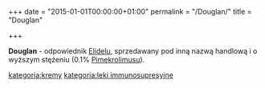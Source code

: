 +++
date = "2015-01-01T00:00:00+01:00"
permalink = "/Douglan/"
title = "Douglan"

+++

**Douglan** - odpowiednik [Elidelu](/atopedia/Elidel "wikilink"), sprzedawany pod inną nazwą handlową i o wyższym stężeniu (0.1% [Pimekrolimusu](/atopedia/Pimekrolimus "wikilink")).

[kategoria:kremy](/atopedia/kategoria:kremy "wikilink") [kategoria:leki immunosupresyjne](/atopedia/kategoria:leki_immunosupresyjne "wikilink")